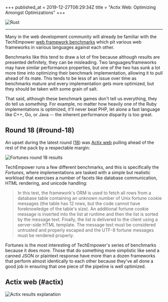 +++
published_at = 2019-12-27T06:29:34Z
title = "Actix Web: Optimizing Amongst Optimizations"
+++

![Rust](/assets/images/nanoglyphs/008-actix/rust@2x.jpg)

---

Many in the web development community will already be familiar with the TechEmpower [web framework benchmarks](https://www.techempower.com/benchmarks/) which pit various web frameworks in various languages against each other.

Benchmarks like this tend to draw a lot of fire because although results are presented definitely, they can be misleading. Two languages/frameworks may have similar performance properties, but one of the two has sunk a lot more time into optimizing their benchmark implementation, allowing it to pull ahead of its mate. This tends to be less of an issue over time as benchmarks mature and every implementation gets more optimized, but they should be taken with some grain of salt.

That said, although these benchmark games don't tell us everything, they do tell us _something_. For example, no matter how heavily one of the Ruby implementations is optimized, it'll never beat PHP, let alone a fast language like C++, Go, or Java -- the inherent performance disparity is too great.

## Round 18 (#round-18)

An upset during the latest round ([18](https://www.techempower.com/benchmarks/#section=data-r18&hw=ph&test=fortune)) was [Actix web](https://github.com/actix/actix-web) pulling ahead of the rest of the pack by a respectable margin:

![Fortunes round 18 results](/assets/images/nanoglyphs/008-actix/fortunes@2x.jpg)

TechEmpower runs a few different benchmarks, and this is specifically the _Fortunes_, where implementations are tasked with a simple but realistic workload that exercises a number of facets like database communication, HTML rendering, and unicode handling:

> In this test, the framework's ORM is used to fetch all rows from a database table containing an unknown number of Unix fortune cookie messages (the table has 12 rows, but the code cannot have foreknowledge of the table's size). An additional fortune cookie message is inserted into the list at runtime and then the list is sorted by the message text. Finally, the list is delivered to the client using a server-side HTML template. The message text must be considered untrusted and properly escaped and the UTF-8 fortune messages must be rendered properly.

Fortunes is the most interesting of TechEmpower's series of benchmarks because it does more. Those that do something more simplistic like send a canned JSON or plaintext response have more than a dozen frameworks that perform almost identically to each other because they've all done a good job in ensuring that one piece of the pipeline is well optimized.

## Actix web (#actix)

![Actix results explanation](/assets/images/nanoglyphs/008-actix/actix-explanation@2x.jpg)
